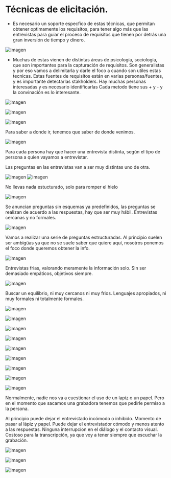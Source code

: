 


# Técnicas de elicitación.

- Es necesario un soporte especfico de estas técnicas, que permitan obtener optimamente los requisitos, para tener algo más que las entrevistas para guiar el
proceso de requisitos que tienen por detrás una gran inversión de tiempo y dinero.


![imagen](https://user-images.githubusercontent.com/55484111/110668405-90a4dd80-81cb-11eb-90aa-17606a42a187.png)


- Muchas de estas vienen de distintas áreas de psicología, sociología, que son importantes para la capturación de requisitos. Son generalistas y por eso vamos a
delimitarla y darle el foco a cuando son utiles estas tecnicas. Estas fuentes de requisitos están en varias personas/fuentes, y es importante detectarlas
stakholders. Hay muchas personas interesadas y es necesario identificarlas
Cada metodo tiene sus + y - y la convinación es lo interesante.

![imagen](https://user-images.githubusercontent.com/55484111/110668790-f8f3bf00-81cb-11eb-95a3-ddc319740327.png)


![imagen](https://user-images.githubusercontent.com/55484111/110668947-23de1300-81cc-11eb-8b4b-0733450b4c10.png)

![imagen](https://user-images.githubusercontent.com/55484111/110669080-453eff00-81cc-11eb-87b4-36cec1ae1e2e.png)

Para saber a donde ir, tenemos que saber de donde venimos.

![imagen](https://user-images.githubusercontent.com/55484111/110669210-64d62780-81cc-11eb-8665-28516cbe83ac.png)

Para cada persona hay que hacer una entrevista distinta, según el tipo de persona a quien vayamos a entrevistar.

Las preguntas en las entrevistas van a ser muy distintas uno de otra.

![imagen](https://user-images.githubusercontent.com/55484111/110670115-53d9e600-81cd-11eb-97a1-5193c7644677.png)
![imagen](https://user-images.githubusercontent.com/55484111/110670164-5dfbe480-81cd-11eb-9273-577fcb81b345.png)

No llevas nada estucturado, solo para romper el hielo

![imagen](https://user-images.githubusercontent.com/55484111/110670272-81269400-81cd-11eb-8b26-74b2a88fda0e.png)

Se anuncian preguntas sin esquemas ya predefinidos, las preguntas se realizan de acuerdo a las respuestas, hay que 
ser muy hábil. Entrevistas cercanas y no formales.

![imagen](https://user-images.githubusercontent.com/55484111/110670546-cc40a700-81cd-11eb-880a-8bf2a49c7414.png)

Vamos a realizar una serie de preguntas estructuradas. Al principio suelen ser ambigüas ya que no se suele saber que quiere
aquí, nosotros ponemos el foco donde queremos obtener la info. 

![imagen](https://user-images.githubusercontent.com/55484111/110670717-feea9f80-81cd-11eb-93ec-bf422fd59871.png)
 
Entrevistas frias, valorando meramente la información solo. Sin ser demasiado empáticos, objetivos siempre.

![imagen](https://user-images.githubusercontent.com/55484111/110671102-6dc7f880-81ce-11eb-9045-e2dcd88a9ade.png)

Buscar un equilibrio, ni muy cercanos ni muy frios. Lenguajes apropiados, ni muy formales ni totalmente formales.

![imagen](https://user-images.githubusercontent.com/55484111/110672279-c5b32f00-81cf-11eb-9737-a0bcfb7b963c.png)

![imagen](https://user-images.githubusercontent.com/55484111/110672319-d06dc400-81cf-11eb-8160-a914e38a62dc.png)

![imagen](https://user-images.githubusercontent.com/55484111/110672766-48d48500-81d0-11eb-9f67-bfa14d81d841.png)

![imagen](https://user-images.githubusercontent.com/55484111/110673094-a963c200-81d0-11eb-86d4-5a25fb7d94e5.png)


![imagen](https://user-images.githubusercontent.com/55484111/110673411-0b242c00-81d1-11eb-83ad-1f6456c56e07.png)

![imagen](https://user-images.githubusercontent.com/55484111/110673690-622a0100-81d1-11eb-9841-714b826e2a4d.png)

![imagen](https://user-images.githubusercontent.com/55484111/110673791-82f25680-81d1-11eb-98f6-5a46f270e94e.png)

![imagen](https://user-images.githubusercontent.com/55484111/110673916-a61d0600-81d1-11eb-8e34-59740b00d570.png)


![imagen](https://user-images.githubusercontent.com/55484111/110674113-dbc1ef00-81d1-11eb-94bb-65cdb28616d9.png)

Normalmente, nadie nos va a cuestionar el uso de un lapiz o un papel. Pero en el momento que sacamos una grabadora
tenemos que pedirle permiso a la persona.

Al principio puede dejar el entrevistado incómodo o inhibido. Momento de pasar al lápiz y papel.
Puede dejar el entrevistador cómodo y menos atento a las respuestas.
Ninguna interrupcíon en el diálogo y el contacto visual. Costoso para la transcripción, ya que voy a tener siempre que escuchar la 
grabación.

![imagen](https://user-images.githubusercontent.com/55484111/110674773-8508e500-81d2-11eb-9a80-e1a89aeb6b5c.png)


![imagen](https://user-images.githubusercontent.com/55484111/110675063-cc8f7100-81d2-11eb-828d-777a8bd8913b.png)


![imagen](https://user-images.githubusercontent.com/55484111/110675292-02345a00-81d3-11eb-86eb-efcdc775d2aa.png)










